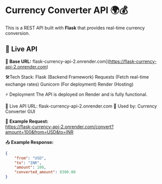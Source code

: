 # Currency Converter API 🌍💰
This is a REST API built with **Flask** that provides real-time currency conversion.

## 🔗 Live API
🚀 **Base URL:** flask-currency-api-2.onrender.com](https://flask-currency-api-2.onrender.com)  


🛠️Tech Stack:
Flask (Backend Framework)
Requests (Fetch real-time exchange rates)
Gunicorn (For deployment)
Render (Hosting)


⚡ Deployment
The API is deployed on Render and is fully functional.

🔗 Live API URL: flask-currency-api-2.onrender.com
🔄 Used by: Currency Converter GUI


📡 **Example Request:**  
https://flask-currency-api-2.onrender.com/convert?amount=100&from=USD&to=INR

📤 **Example Response:**
```json
{
    "from": "USD",
    "to": "INR",
    "amount": 100,
    "converted_amount": 8300.00
}

